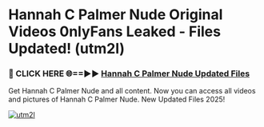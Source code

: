 # Hannah C Palmer Nude Original Videos 0nlyFans Leaked - Files Updated! (utm2l)

<h3>🔴 CLICK HERE 🌐==►► <a href="https://tinyurl.com/52m3yx9h" rel="nofollow">Hannah C Palmer Nude Updated Files</a></h3>

Get Hannah C Palmer Nude and all content. Now you can access all videos and pictures of Hannah C Palmer Nude. New Updated Files 2025!

[![utm2l](https://i.imgur.com/TnHtlc8.gif)](https://tinyurl.com/52m3yx9h)
